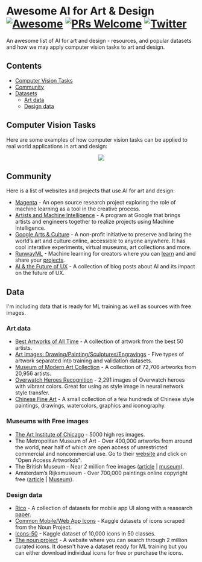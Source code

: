 # Awesome AI for Art & Design [![Awesome](https://awesome.re/badge.svg)](https://awesome.re) [![PRs Welcome](https://img.shields.io/badge/PRs-welcome-brightgreen.svg?style=flat-square)](http://makeapullrequest.com) [![Twitter](https://img.shields.io/badge/Twitter-%40margaretmz-blue)](https://twitter.com/margaretmz)

An awesome list of AI for art and design - resources, and popular datasets and how we may apply computer vision tasks to art and design.

## Contents
* [Computer Vision Tasks](#computer-vision-tasks)
* [Community](#community)
* [Datasets](#datasets)
  * [Art data](#art-data)
  * [Design data](#design-data)

## Computer Vision Tasks
Here are some examples of how computer vision tasks can be applied to real world applications in art and design:

<p align="center"><img src="images/cv-tasks.png" /></p>

## Community
Here is a  list of websites and projects that use AI for art and design:

* [Magenta](https://magenta.tensorflow.org/) - An open source research project exploring the role of machine learning as a tool in the creative process.
* [Artists and Machine Intelligence](https://ami.withgoogle.com/) - A program at Google that brings artists and engineers together to realize projects using Machine Intelligence.
* [Google Arts & Culture](https://artsandculture.google.com/) - A non-profit initiative to preserve and bring the world’s art and culture online, accessible to anyone anywhere. It has cool interative experiments, virtual museums, art collections and more.
* [RunwayML](https://runwayml.com/) - Machine learning for creators where you can [learn](https://learn.runwayml.com/#/) and and share your [projects](https://runwayml.com/madewith/).
* [AI & the Future of UX](https://uxdesign.cc/ai/home) - A collection of blog posts about AI and its impact on the future of UX.

## Data
I'm including data that is ready for ML training as well as sources with free images.

### Art data
* [Best Artworks of All Time](https://www.kaggle.com/ikarus777/best-artworks-of-all-time) - A collection of artwork from the best 50 artists.
* [Art Images: Drawing/Painting/Sculptures/Engravings](https://www.kaggle.com/thedownhill/art-images-drawings-painting-sculpture-engraving) - Five types of artwork separated into training and validation datasets.
* [Museum of Modern Art Collection](https://www.kaggle.com/momanyc/museum-collection) - A collection of 72,706 artworks from 20,956 artists.
* [Overwatch Heroes Recognition](https://www.kaggle.com/renanmav/overwatch-heroes-recognition) - 2,291 images of Overwatch heroes with vibrant colors. Great for using as style image in neural network style transfer.
* [Chinese Fine Art](https://www.kaggle.com/rickyjli/chinese-fine-art/) - A small collection of a few hundreds of Chinese style paintings, drawings, watercolors, graphics and iconography.

### Museums with Free images
* [The Art Institute of Chicago](https://kottke.org/18/11/the-art-institute-of-chicago-has-put-50000-high-res-images-from-their-collection-online) - 5000 high res images.
* The Metropolitan Museum of Art - Over 400,000 artworks from around the world, near half of which are open access of unrestricted commercial and noncommercial use. Go to their [website](https://www.metmuseum.org/art/collection) and click on "Open Access Artworkds".
* The British Museum - Near 2 million free images ([article](https://www.ianvisits.co.uk/blog/2020/04/28/british-museum-makes-1-9-million-images-available-for-free/) | [museum](https://www.britishmuseum.org/collection/galleries)).
* Amsterdam’s Rijksmuseum - Over 700,000 paintings online copyright free ([article](https://www.ianvisits.co.uk/blog/2021/01/21/over-700000-paintings-from-the-rijksmuseum-online-copyright-free/) | [Museum](https://www.rijksmuseum.nl/en/rijksstudio)).


### Design data
* [Rico](https://interactionmining.org/rico) - A collection of datasets for mobile app UI along with a reasearch [paper](http://ranjithakumar.net/resources/rico.pdf).
* [Common Mobile/Web App Icons](https://www.kaggle.com/testdotai/common-mobile-web-app-icons) - Kaggle datasets of icons scraped from the Noun Project.
* [Icons-50](https://www.kaggle.com/danhendrycks/icons50) - Kaggle dataset of 10,000 icons in 50 classes.
* [The noun project](https://thenounproject.com/) - A website where you can search through 2 million curated icons. It doesn't have a dataset ready for ML training but you can either download individual icons for free or purchase the icons.
